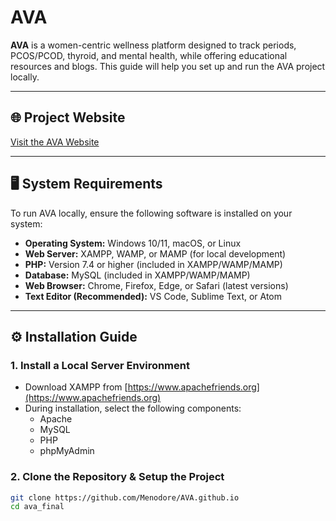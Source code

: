 # AVA

**AVA** is a women-centric wellness platform designed to track periods, PCOS/PCOD, thyroid, and mental health, while offering educational resources and blogs. This guide will help you set up and run the AVA project locally.

---

## 🌐 Project Website  
[Visit the AVA Website](https://menodore.github.io/AVA.github.io/ava-node/public/)

---

## 🖥️ System Requirements

To run AVA locally, ensure the following software is installed on your system:

- **Operating System:** Windows 10/11, macOS, or Linux  
- **Web Server:** XAMPP, WAMP, or MAMP (for local development)  
- **PHP:** Version 7.4 or higher (included in XAMPP/WAMP/MAMP)  
- **Database:** MySQL (included in XAMPP/WAMP/MAMP)  
- **Web Browser:** Chrome, Firefox, Edge, or Safari (latest versions)  
- **Text Editor (Recommended):** VS Code, Sublime Text, or Atom  

---

## ⚙️ Installation Guide

### 1. Install a Local Server Environment
- Download XAMPP from [https://www.apachefriends.org](https://www.apachefriends.org)
- During installation, select the following components:
  - Apache  
  - MySQL  
  - PHP  
  - phpMyAdmin  

### 2. Clone the Repository & Setup the Project
```bash
git clone https://github.com/Menodore/AVA.github.io
cd ava_final

